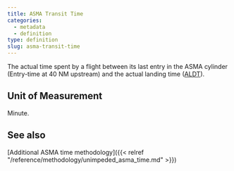 ```yaml
---
title: ASMA Transit Time
categories:
  - metadata
  - definition
type: definition
slug: asma-transit-time
---
```

The actual time spent by a flight between its last entry in the ASMA cylinder (Entry-time at 40 NM upstream) and the actual landing time ([ALDT](/reference/acronym/aldt.html)).

## Unit of Measurement
Minute.

## See also

[Additional ASMA time methodology]({{< relref "/reference/methodology/unimpeded_asma_time.md" >}})
